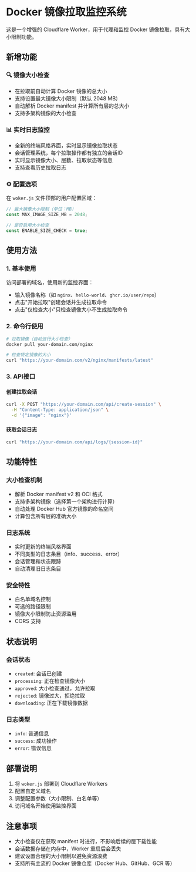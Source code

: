 # Docker 镜像拉取监控系统

这是一个增强的 Cloudflare Worker，用于代理和监控 Docker 镜像拉取，具有大小限制功能。

## 新增功能

### 🔍 镜像大小检查
- 在拉取前自动计算 Docker 镜像的总大小
- 支持设置最大镜像大小限制（默认 2048 MB）
- 自动解析 Docker manifest 并计算所有层的总大小
- 支持多架构镜像的大小检查

### 📊 实时日志监控
- 全新的终端风格界面，实时显示镜像拉取状态
- 会话管理系统，每个拉取操作都有独立的会话ID
- 实时显示镜像大小、层数、拉取状态等信息
- 支持查看历史拉取日志

### ⚙️ 配置选项

在 `woker.js` 文件顶部的用户配置区域：

```javascript
// 最大镜像大小限制（单位：MB）
const MAX_IMAGE_SIZE_MB = 2048;

// 是否启用大小检查
const ENABLE_SIZE_CHECK = true;
```

## 使用方法

### 1. 基本使用
访问部署的域名，使用新的监控界面：
- 输入镜像名称（如 `nginx`、`hello-world`、`ghcr.io/user/repo`）
- 点击"开始拉取"创建会话并生成拉取命令
- 点击"仅检查大小"只检查镜像大小不生成拉取命令

### 2. 命令行使用
```bash
# 拉取镜像（自动进行大小检查）
docker pull your-domain.com/nginx

# 检查特定镜像的大小
curl "https://your-domain.com/v2/nginx/manifests/latest"
```

### 3. API接口

#### 创建拉取会话
```bash
curl -X POST "https://your-domain.com/api/create-session" \
  -H "Content-Type: application/json" \
  -d '{"image": "nginx"}'
```

#### 获取会话日志
```bash
curl "https://your-domain.com/api/logs/{session-id}"
```

## 功能特性

### 大小检查机制
- 解析 Docker manifest v2 和 OCI 格式
- 支持多架构镜像（选择第一个架构进行计算）
- 自动处理 Docker Hub 官方镜像的命名空间
- 计算包含所有层的准确大小

### 日志系统
- 实时更新的终端风格界面
- 不同类型的日志条目（info、success、error）
- 会话管理和状态跟踪
- 自动清理旧日志条目

### 安全特性
- 白名单域名控制
- 可选的路径限制
- 镜像大小限制防止资源滥用
- CORS 支持

## 状态说明

### 会话状态
- `created`: 会话已创建
- `processing`: 正在检查镜像大小
- `approved`: 大小检查通过，允许拉取
- `rejected`: 镜像过大，拒绝拉取
- `downloading`: 正在下载镜像数据

### 日志类型
- `info`: 普通信息
- `success`: 成功操作
- `error`: 错误信息

## 部署说明

1. 将 `woker.js` 部署到 Cloudflare Workers
2. 配置自定义域名
3. 调整配置参数（大小限制、白名单等）
4. 访问域名开始使用监控界面

## 注意事项

- 大小检查仅在获取 manifest 时进行，不影响后续的层下载性能
- 会话数据存储在内存中，Worker 重启后会丢失
- 建议设置合理的大小限制以避免资源浪费
- 支持所有主流的 Docker 镜像仓库（Docker Hub、GitHub、GCR 等） 